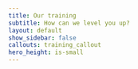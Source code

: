 ```yaml
---
title: Our training
subtitle: How can we level you up?
layout: default
show_sidebar: false
callouts: training_callout
hero_height: is-small
---
```


